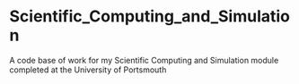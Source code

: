 # Scientific_Computing_and_Simulation
A code base of work for my Scientific Computing and Simulation module completed at the University of Portsmouth
